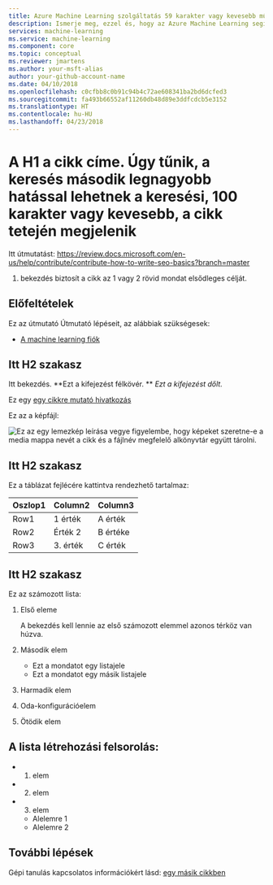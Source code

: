 ```yaml
---
title: Azure Machine Learning szolgáltatás 59 karakter vagy kevesebb művelet művelet. Azure Machine Learning neve is. Itt cím tesztelése https://moz.com/learn/seo/title-tag (pl. - webszolgáltatásokat Python az Azure Machine Learning szolgáltatás telepítése)
description: Ismerje meg, ezzel és, hogy az Azure Machine Learning segítségével felhasználói jelenti. Ez a karakterlánc 115-145 karakter a cikk ismerteti. Használja a keresőmotor-Optimalizáláshoz típusú műveleti utasítások itt. Ezeket az adatokat a keresés lapon beágyazott a cikk időbélyeggel megjelenik. Ha a bevezetés para leképezés a cikk azt ismerteti, azt itt szerkeszteni hosszértéke használhatja.
services: machine-learning
ms.service: machine-learning
ms.component: core
ms.topic: conceptual
ms.reviewer: jmartens
ms.author: your-msft-alias
author: your-github-account-name
ms.date: 04/10/2018
ms.openlocfilehash: c0cfbb8c0b91c94b4c72ae608341ba2bd6dcfed3
ms.sourcegitcommit: fa493b66552af11260db48d89e3ddfcdcb5e3152
ms.translationtype: HT
ms.contentlocale: hu-HU
ms.lasthandoff: 04/23/2018
---
```

# <a name="this-h1-is-the-title-of-the-article-it-appears-in-search-appears-at-the-top-of-article-second-greatest-impact-on-search-100-chars-or-less"></a>A H1 a cikk címe. Úgy tűnik, a keresés második legnagyobb hatással lehetnek a keresési, 100 karakter vagy kevesebb, a cikk tetején megjelenik

Itt útmutatást: https://review.docs.microsoft.com/en-us/help/contribute/contribute-how-to-write-seo-basics?branch=master


1. bekezdés biztosít a cikk az 1 vagy 2 rövid mondat elsődleges célját. 

## <a name="prerequisites"></a>Előfeltételek
Ez az útmutató Útmutató lépéseit, az alábbiak szükségesek:
- [A machine learning fiók](template-howto.md)

## <a name="section-here-h2"></a>Itt H2 szakasz 
Itt bekezdés. 
**Ezt a kifejezést félkövér. ** 
 *Ezt a kifejezést dőlt.*

Ez egy [egy cikkre mutató hivatkozás](./template-concepts.md)

Ez az a képfájl:

![Ez az egy lemezkép leírása](media/overview-what-is-azure-ml/aml-concepts.png) vegye figyelembe, hogy képeket szeretne-e a media mappa nevét a cikk és a fájlnév megfelelő alkönyvtár együtt tárolni.

## <a name="section-here-h2"></a>Itt H2 szakasz
Ez a táblázat fejlécére kattintva rendezhető tartalmaz:

|Oszlop1  |Column2  |Column3  |
|---------|---------|---------|
|Row1|1 érték|A érték|
|Row2|Érték 2|B értéke|
|Row3|3. érték|C érték|

## <a name="section-here-h2"></a>Itt H2 szakasz
Ez az számozott lista:

1. Első eleme

   A bekezdés kell lennie az első számozott elemmel azonos térköz van húzva.

2. Második elem
   - Ezt a mondatot egy listajele
   - Ezt a mondatot egy másik listajele

3. Harmadik elem

4. Oda-konfigurációelem

5. Ötödik elem

## <a name="this-list-is-bulleted-list"></a>A lista létrehozási felsorolás:
- 1. elem
- 2. elem
- 3. elem
  - Alelemre 1
  - Alelemre 2


## <a name="next-steps"></a>További lépések

Gépi tanulás kapcsolatos információkért lásd: [egy másik cikkben](template-howto.md)